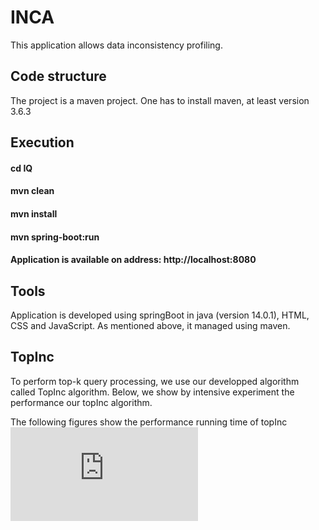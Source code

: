 # INCA 
This application allows data inconsistency profiling.

## Code structure

The project is a maven project. One has to install maven, at least version 3.6.3

## Execution 
#### cd IQ
####  mvn clean
####  mvn install
####  mvn spring-boot:run
####  Application is available on address: http://localhost:8080

## Tools 
Application is developed using springBoot in java (version 14.0.1), HTML, CSS and JavaScript. As mentioned above, it managed using maven.


## TopInc
To perform top-k query processing, we use our developped algorithm called TopInc algorithm. Below, we show by intensive experiment the performance our topInc algorithm.

The following figures show the performance running time of topInc
![plot](https://github.com/oussissa123/INCA/blob/master/time_Q1.pdf)

